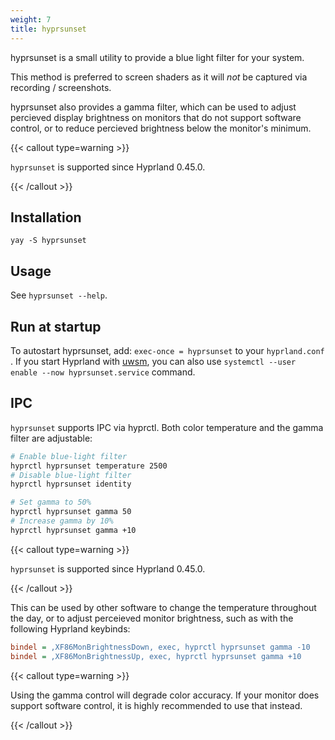 ```yaml
---
weight: 7
title: hyprsunset
---
```


hyprsunset is a small utility to provide a blue light filter
for your system.

This method is preferred to screen shaders as it will _not_ be captured via recording / screenshots.

hyprsunset also provides a gamma filter, which can be used to
adjust percieved display brightness on monitors that do not
support software control, or to reduce percieved brightness
below the monitor's minimum.

{{< callout type=warning >}}

`hyprsunset` is supported since Hyprland 0.45.0.

{{< /callout >}}

## Installation

`yay -S hyprsunset`

## Usage

See `hyprsunset --help`.

## Run at startup

To autostart hyprsunset, add: `exec-once = hyprsunset` to your `hyprland.conf` . If you start Hyprland with [uwsm](../../Useful-Utilities/Systemd-start), you can also use `systemctl --user enable --now hyprsunset.service` command.

## IPC

`hyprsunset` supports IPC via hyprctl. Both color temperature and the gamma filter are adjustable:
```sh
# Enable blue-light filter
hyprctl hyprsunset temperature 2500
# Disable blue-light filter
hyprctl hyprsunset identity

# Set gamma to 50%
hyprctl hyprsunset gamma 50
# Increase gamma by 10%
hyprctl hyprsunset gamma +10
```

{{< callout type=warning >}}

`hyprsunset` is supported since Hyprland 0.45.0.

{{< /callout >}}

This can be used by other software to change the temperature throughout the day, or to adjust perceieved
monitor brightness, such as with the following Hyprland keybinds:
```ini
bindel = ,XF86MonBrightnessDown, exec, hyprctl hyprsunset gamma -10
bindel = ,XF86MonBrightnessUp, exec, hyprctl hyprsunset gamma +10
```

{{< callout type=warning >}}

Using the gamma control will degrade color accuracy. If your monitor does support software control, it is highly recommended to use that instead.

{{< /callout >}}
